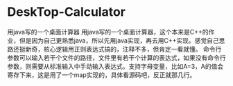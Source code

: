 # DeskTop-Calculator
用java写的一个桌面计算器
用java写的一个桌面计算器，这个本来是C++的作业，但是因为自己更熟悉java，所以先用java实现，再去用C++实现。感觉自己思路还挺新奇，核心逻辑用正则表达式搞的，注释不多，但肯定一看就懂。
命令行参数可以输入若干个文件的路径，文件里有若干个计算的表达式，如果没有命令行参数，则需要从标准输入中手动输入表达式。支持字母变量，比如A=3，A的值会寄存下来，这是用了一个map实现的，具体看源码吧，反正就那几行。
